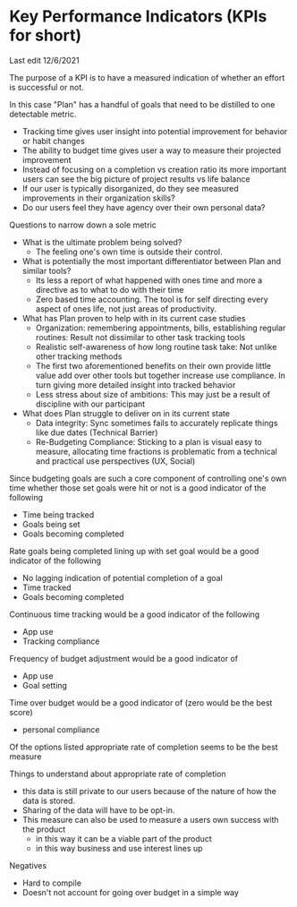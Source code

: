 # Key Performance Indicators (KPIs for short)

Last edit 12/6/2021

The purpose of a KPI is to have a measured indication of whether an effort is successful or not.

In this case "Plan" has a handful of goals that need to be distilled to one detectable metric.

- Tracking time gives user insight into potential improvement for behavior or habit changes
- The ability to budget time gives user a way to measure their projected improvement
- Instead of focusing on a completion vs creation ratio its more important users can see the big picture of project results vs life balance
- If our user is typically disorganized, do they see measured improvements in their organization skills?
- Do our users feel they have agency over their own personal data?

Questions to narrow down a sole metric

- What is the ultimate problem being solved?
  - The feeling one's own time is outside their control.
- What is potentially the most important differentiator between Plan and similar tools?
  - Its less a report of what happened with ones time and more a directive as to what to do with their time
  - Zero based time accounting. The tool is for self directing every aspect of ones life, not just areas of productivity.
- What has Plan proven to help with in its current case studies
  - Organization: remembering appointments, bills, establishing regular routines: Result not dissimilar to other task tracking tools
  - Realistic self-awareness of how long routine task take: Not unlike other tracking methods
  - The first two aforementioned benefits on their own provide little value add over other tools but together increase use compliance. In turn giving more detailed insight into tracked behavior
  - Less stress about size of ambitions: This may just be a result of discipline with our participant
- What does Plan struggle to deliver on in its current state
  - Data integrity: Sync sometimes fails to accurately replicate things like due dates (Technical Barrier)
  - Re-Budgeting Compliance: Sticking to a plan is visual easy to measure, allocating time fractions is problematic from a technical and practical use perspectives (UX, Social)

Since budgeting goals are such a core component of controlling one's own time whether those set goals were hit or not is a good indicator of the following

- Time being tracked
- Goals being set
- Goals becoming completed

Rate goals being completed lining up with set goal would be a good indicator of the following

- No lagging indication of potential completion of a goal
- Time tracked
- Goals becoming completed

Continuous time tracking would be a good indicator of the following

- App use
- Tracking compliance

Frequency of budget adjustment would be a good indicator of

- App use
- Goal setting

Time over budget would be a good indicator of (zero would be the best score)

- personal compliance

Of the options listed appropriate rate of completion seems to be the best measure

Things to understand about appropriate rate of completion

- this data is still private to our users because of the nature of how the data is stored.
- Sharing of the data will have to be opt-in.
- This measure can also be used to measure a users own success with the product
  - in this way it can be a viable part of the product
  - in this way business and use interest lines up

Negatives

- Hard to compile
- Doesn't not account for going over budget in a simple way
